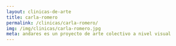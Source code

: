 ```yaml
---
layout: clinicas-de-arte
title: carla-romero
permalink: /clinicas/carla-romero/
img: /img/clinicas/carla-romero.jpg
meta: andares es un proyecto de arte colectivo a nivel visual
---
```


